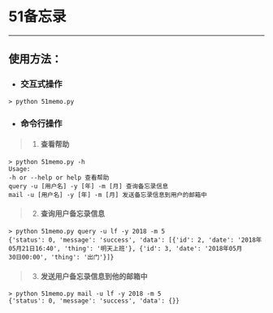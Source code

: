 # 51备忘录
---

## 使用方法：
- ### 交互式操作
```
> python 51memo.py
```
- ### 命令行操作
> 1. #### 查看帮助
```
> python 51memo.py -h
Usage:
-h or --help or help 查看帮助
query -u [用户名] -y [年] -m [月] 查询备忘录信息
mail -u [用户名] -y [年] -m [月] 发送备忘录信息到用户的邮箱中
```
> 2. #### 查询用户备忘录信息
```
> python 51memo.py query -u lf -y 2018 -m 5
{'status': 0, 'message': 'success', 'data': [{'id': 2, 'date': '2018年05月21日16:40', 'thing': '明天上班'}, {'id': 3, 'date': '2018年05月
30日00:00', 'thing': '出门'}]}
```
> 3. #### 发送用户备忘录信息到他的邮箱中
```
> python 51memo.py mail -u lf -y 2018 -m 5
{'status': 0, 'message': 'success', 'data': {}}
```
